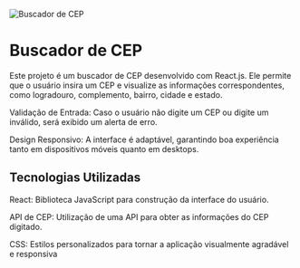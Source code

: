 ![Buscador de CEP](../imagem/buscaCep.png)

# Buscador de CEP

Este projeto é um buscador de CEP desenvolvido com React.js. Ele permite que o usuário insira um CEP e visualize as informações correspondentes, como logradouro, complemento, bairro, cidade e estado.

Validação de Entrada: Caso o usuário não digite um CEP ou digite um inválido, será exibido um alerta de erro.

Design Responsivo: A interface é adaptável, garantindo boa experiência tanto em dispositivos móveis quanto em desktops.

## Tecnologias Utilizadas

React: Biblioteca JavaScript para construção da interface do usuário.

API de CEP: Utilização de uma API para obter as informações do CEP digitado.

CSS: Estilos personalizados para tornar a aplicação visualmente agradável e responsiva